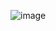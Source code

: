 ![image](https://user-images.githubusercontent.com/20192453/111726332-591edc80-882e-11eb-9041-b6cc8c06502f.png)

